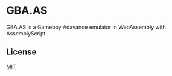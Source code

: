 # GBA.AS

GBA.AS is a Gameboy Adavance emulator in WebAssembly with AssemblyScript .




## License
[MIT](https://choosealicense.com/licenses/mit/)